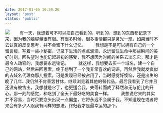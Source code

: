 ```yaml
---
date: 2017-01-05 10:59:26
layout: 'post'
status: 'public'
---
```

![](https://cdn.pixabay.com/photo/2016/08/19/18/43/get-me-out-1605906_1280.jpg)
&emsp;&emsp;有一天，我想着可不可以把自己看到的，听到的，想到的东西都记录下来，因为我的脑容量很有限。有很多时候，很多事情都只是灵光一现，如果当时不去认真的反复思考，并不会留下什么记忆。
&emsp;&emsp;我想是不是可以拥有自己的一个留言板，写着一些小秘密，记录下生活的点点滴滴，永远留住生命中那些瞬间的美好时刻，回头望时也能记起最初的感受，我不想因为时间的关系去淡忘它，那才是最令人动容的，我想要永远铭记。
&emsp;&emsp;就这样，我想要去买一个域名，建一个自己的网站，然后来回思索，终于想到了一个我非常喜欢的词语，再然后我就发疯似的去域名代理商那儿搜索，可是发现已经被占用了，当时感觉好懊恼，还是出生的晚了几年...我仍然不肯善罢甘休，继续浏览着其他的替代品，最后我看到了它并且还没有被售出，我想就是它了，也更适合我，失落转而成了释然和无与伦比的开心。那一刻的感觉，和吃到了全天下最好吃的美食一样。
&emsp;&emsp;我想说它来的其实并不容易，当时只要念头出现一点偏差，它将永远不会属于我。不知道现在或者将来会有多少人跟我有同样的想法，终归我才是最幸运的那个。